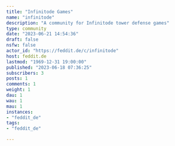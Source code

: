 ```yaml
---
title: "Infinitode Games" 
name: "infinitode"
description: "A community for Infinitode tower defense games"
type: community
date: "2023-06-21 14:54:36"
draft: false
nsfw: false
actor_id: "https://feddit.de/c/infinitode"
host: feddit.de
lastmod: "1969-12-31 19:00:00"
published: "2023-06-18 07:36:25"
subscribers: 3
posts: 1
comments: 1
weight: 1
dau: 1
wau: 1
mau: 1
instances:
- "feddit_de"
tags: 
- "feddit_de"

---
```

